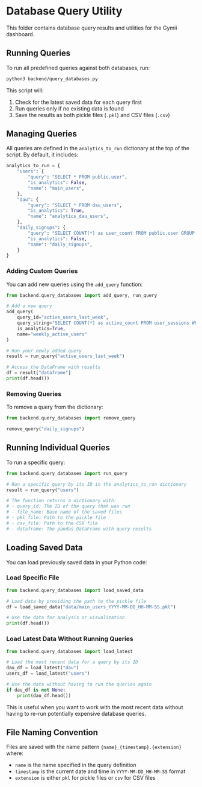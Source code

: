 # Database Query Utility

This folder contains database query results and utilities for the Gymii dashboard.

## Running Queries

To run all predefined queries against both databases, run:

```bash
python3 backend/query_databases.py
```

This script will:
1. Check for the latest saved data for each query first
2. Run queries only if no existing data is found
3. Save the results as both pickle files (`.pkl`) and CSV files (`.csv`)

## Managing Queries

All queries are defined in the `analytics_to_run` dictionary at the top of the script. By default, it includes:

```python
analytics_to_run = {
    "users": {
        "query": "SELECT * FROM public.user",
        "is_analytics": False,
        "name": "main_users",
    },
    "dau": {
        "query": "SELECT * FROM dau_users",
        "is_analytics": True,
        "name": "analytics_dau_users",
    },
    "daily_signups": {
        "query": "SELECT COUNT(*) as user_count FROM public.user GROUP BY signup_date ORDER BY signup_date DESC LIMIT 30",
        "is_analytics": False,
        "name": "daily_signups",
    }
}
```

### Adding Custom Queries

You can add new queries using the `add_query` function:

```python
from backend.query_databases import add_query, run_query

# Add a new query
add_query(
    query_id="active_users_last_week",
    query_string="SELECT COUNT(*) as active_count FROM user_sessions WHERE login_date > CURRENT_DATE - 7",
    is_analytics=True,
    name="weekly_active_users"
)

# Run your newly added query
result = run_query("active_users_last_week")

# Access the DataFrame with results
df = result["dataframe"]
print(df.head())
```

### Removing Queries

To remove a query from the dictionary:

```python
from backend.query_databases import remove_query

remove_query("daily_signups")
```

## Running Individual Queries

To run a specific query:

```python
from backend.query_databases import run_query

# Run a specific query by its ID in the analytics_to_run dictionary
result = run_query("users")

# The function returns a dictionary with:
# - query_id: The ID of the query that was run
# - file_name: Base name of the saved files
# - pkl_file: Path to the pickle file
# - csv_file: Path to the CSV file
# - dataframe: The pandas DataFrame with query results
```

## Loading Saved Data

You can load previously saved data in your Python code:

### Load Specific File

```python
from backend.query_databases import load_saved_data

# Load data by providing the path to the pickle file
df = load_saved_data("data/main_users_YYYY-MM-DD_HH-MM-SS.pkl")

# Use the data for analysis or visualization
print(df.head())
```

### Load Latest Data Without Running Queries

```python
from backend.query_databases import load_latest

# Load the most recent data for a query by its ID
dau_df = load_latest("dau")
users_df = load_latest("users")

# Use the data without having to run the queries again
if dau_df is not None:
    print(dau_df.head())
```

This is useful when you want to work with the most recent data without having to re-run potentially expensive database queries.

## File Naming Convention

Files are saved with the name pattern `{name}_{timestamp}.{extension}` where:
- `name` is the name specified in the query definition
- `timestamp` is the current date and time in `YYYY-MM-DD_HH-MM-SS` format
- `extension` is either `pkl` for pickle files or `csv` for CSV files 